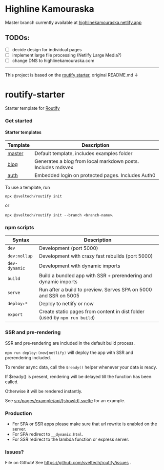 # Highline Kamouraska
Master branch currently available at [highlinekamouraska.netlify.app](https://highlinekamouraska.netlify.app/)
## TODOs:
- [ ] decide design for individual pages
- [ ] implement large file processing (Netlify Large Media?)
- [ ] change DNS to highlinekamouraska.com

---

This project is based on the [routify starter](https://github.com/roxiness/routify-starter), original README.md ↓
# routify-starter

Starter template for [Routify](https://github.com/sveltech/routify)

### Get started

#### Starter templates
| Template                                  | Description                                                 |
|-------------------------------------------|-------------------------------------------------------------|
| [master](https://example.routify.dev/)    | Default template, includes examples folder                  |
| [blog](https://blog-example.routify.dev/) | Generates a blog from local markdown posts. Includes mdsvex |
| [auth](https://auth-example.routify.dev/) | Embedded login on protected pages. Includes Auth0           |

To use a template, run

`npx @sveltech/routify init`

or

`npx @sveltech/routify init --branch <branch-name>`.

### npm scripts

| Syntax           | Description                                                                       |
|------------------|-----------------------------------------------------------------------------------|
| `dev`            | Development (port 5000)                                                           |
| `dev:nollup`     | Development with crazy fast rebuilds (port 5000)                                  |
| `dev-dynamic`    | Development with dynamic imports                                                  |
| `build`          | Build a bundled app with SSR + prerendering and dynamic imports                   |
| `serve`          | Run after a build to preview. Serves SPA on 5000 and SSR on 5005                  |
| `deploy:*`       | Deploy to netlify or now                                                          |
| `export`         | Create static pages from content in dist folder (used by `npm run build`)         |

### SSR and pre-rendering

SSR and pre-rendering are included in the default build process.

`npm run deploy:(now|netlify)` will deploy the app with SSR and prerendering included.

To render async data, call the `$ready()` helper whenever your data is ready.

If $ready() is present, rendering will be delayed till the function has been called.

Otherwise it will be rendered instantly.

See [src/pages/example/api/[showId].svelte](https://github.com/sveltech/routify-starter/blob/master/src/pages/example/api/%5BshowId%5D.svelte) for an example.

### Production

* For SPA or SSR apps please make sure that url rewrite is enabled on the server.
* For SPA redirect to `__dynamic.html`.
* For SSR redirect to the lambda function or express server.

### Issues?

File on Github! See https://github.com/sveltech/routify/issues .
